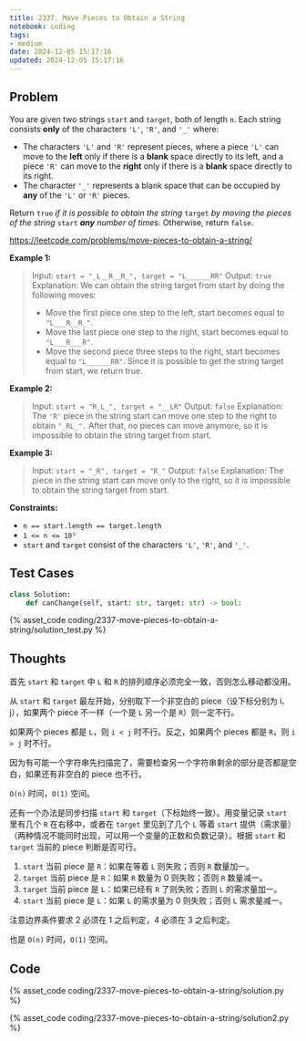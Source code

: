 ```yaml
---
title: 2337. Move Pieces to Obtain a String
notebook: coding
tags:
- medium
date: 2024-12-05 15:17:16
updated: 2024-12-05 15:17:16
---
```

## Problem

You are given two strings `start` and `target`, both of length `n`. Each string consists **only** of the characters `'L'`, `'R'`, and `'_'` where:

- The characters `'L'` and `'R'` represent pieces, where a piece `'L'` can move to the **left** only if there is a **blank** space directly to its left, and a piece `'R'` can move to the **right** only if there is a **blank** space directly to its right.
- The character `'_'` represents a blank space that can be occupied by **any** of the `'L'` or `'R'` pieces.

Return `true` _if it is possible to obtain the string_ `target` _by moving the pieces of the string_ `start` _**any** number of times_. Otherwise, return `false`.

<https://leetcode.com/problems/move-pieces-to-obtain-a-string/>

**Example 1:**

> Input: `start = "_L__R__R_", target = "L______RR"`
> Output: `true`
> Explanation: We can obtain the string target from start by doing the following moves:
>
> - Move the first piece one step to the left, start becomes equal to `"L___R__R_"`.
> - Move the last piece one step to the right, start becomes equal to `"L___R___R"`.
> - Move the second piece three steps to the right, start becomes equal to `"L______RR"`.
> Since it is possible to get the string target from start, we return true.

**Example 2:**

> Input: `start = "R_L_", target = "__LR"`
> Output: `false`
> Explanation: The `'R'` piece in the string start can move one step to the right to obtain `"_RL_".`
> After that, no pieces can move anymore, so it is impossible to obtain the string target from start.

**Example 3:**

> Input: `start = "_R", target = "R_"`
> Output: `false`
> Explanation: The piece in the string start can move only to the right, so it is impossible to obtain the string target from start.

**Constraints:**

- `n == start.length == target.length`
- `1 <= n <= 10⁵`
- `start` and `target` consist of the characters `'L'`, `'R'`, and `'_'`.

## Test Cases

``` python
class Solution:
    def canChange(self, start: str, target: str) -> bool:
```

{% asset_code coding/2337-move-pieces-to-obtain-a-string/solution_test.py %}

## Thoughts

首先 `start` 和 `target` 中 `L` 和 `R` 的排列顺序必须完全一致，否则怎么移动都没用。

从 `start` 和 `target` 最左开始，分别取下一个非空白的 piece（设下标分别为 i、j），如果两个 piece 不一样（一个是 `L` 另一个是 `R`）则一定不行。

如果两个 pieces 都是 `L`，则 `i < j` 时不行。反之，如果两个 pieces 都是 `R`，则 `i > j` 时不行。

因为有可能一个字符串先扫描完了，需要检查另一个字符串剩余的部分是否都是空白，如果还有非空白的 piece 也不行。

`O(n)` 时间，`O(1)` 空间。

还有一个办法是同步扫描 `start` 和 `target`（下标始终一致）。用变量记录 `start` 里有几个 `R` 在右移中，或者在 `target` 里见到了几个 `L` 等着 `start` 提供（需求量）（两种情况不能同时出现，可以用一个变量的正数和负数记录）。根据 `start` 和 `target` 当前的 piece 判断是否可行。

1. `start` 当前 piece 是 `R`：如果在等着 `L` 则失败；否则 `R` 数量加一。
2. `target` 当前 piece 是 `R`：如果 `R` 数量为 0 则失败；否则 `R` 数量减一。
3. `target` 当前 piece 是 `L`：如果已经有 `R` 了则失败；否则 `L` 的需求量加一。
4. `start` 当前 piece 是 `L`：如果 `L` 的需求量为 0 则失败；否则 `L` 需求量减一。

注意边界条件要求 2 必须在 1 之后判定，4 必须在 3 之后判定。

也是 `O(n)` 时间，`O(1)` 空间。

## Code

{% asset_code coding/2337-move-pieces-to-obtain-a-string/solution.py %}

{% asset_code coding/2337-move-pieces-to-obtain-a-string/solution2.py %}
